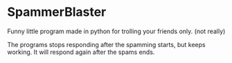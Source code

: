 # SpammerBlaster
Funny little program made in python for trolling your friends only. (not really)

The programs stops responding after the spamming starts, but keeps working. It will respond again after the spams ends.

